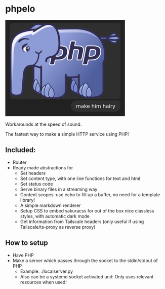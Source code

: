 # phpelo

![logo](./logo.png)

Workarounds at the speed of sound.

The fastest way to make a simple HTTP service using PHP!

## Included:
- Router
- Ready made abstractions for
  - Set headers
  - Set content type, with one line functions for text and html
  - Set status code
  - Serve binary files in a streaming way
  - Content scopes: use echo to fill up a buffer, no need for a template library!
  - A simple markdown renderer
  - Setup CSS to embed sakuracss for out of the box nice classless styles, with automatic dark mode
  - Get information from Tailscale headers (only useful if using Tailscale/ts-proxy as reverse proxy)

## How to setup
- Have PHP
- Make a server which passes through the socket to the stdin/stdout of PHP
  - Example: ./localserver.py
  - Also can be a systemd socket activated unit: Only uses relevant resources when used!
